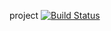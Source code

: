
project
[![Build Status](https://app.travis-ci.com/alperentanyel/myDemoApp.svg?token=DypvyPrLZiN4gtNUHDHp&branch=master)](https://app.travis-ci.com/alperentanyel/myDemoApp)